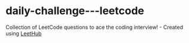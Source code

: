 # daily-challenge---leetcode
Collection of LeetCode questions to ace the coding interview! - Created using [LeetHub](https://github.com/QasimWani/LeetHub)
